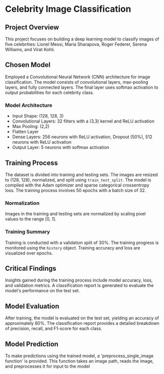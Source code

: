 # Celebrity Image Classification
## Project Overview
This project focuses on building a deep learning model to classify images of five celebrities: Lionel Messi, Maria Sharapova, Roger Federer, Serena Williams, and Virat Kohli.

## Chosen Model
Employed a Convolutional Neural Network (CNN) architecture for image classification. The model consists of convolutional layers, max-pooling layers, and fully connected layers. The final layer uses softmax activation to output probabilities for each celebrity class.

### Model Architecture
- Input Shape: (128, 128, 3)
- Convolutional Layers: 32 filters with a (3,3) kernel and ReLU activation
- Max Pooling: (2,2)
- Flatten Layer
- Dense Layers: 256 neurons with ReLU activation, Dropout (50%), 512 neurons with ReLU activation
- Output Layer: 5 neurons with softmax activation

## Training Process
The dataset is divided into training and testing sets. The images are resized to (128, 128), normalized, and split using `train_test_split`. The model is compiled with the Adam optimizer and sparse categorical crossentropy loss. The training process involves 50 epochs with a batch size of 32.

### Normalization
Images in the training and testing sets are normalized by scaling pixel values to the range [0, 1].

### Training Summary
Training is conducted with a validation split of 30%. The training progress is monitored using the `history` object. Training accuracy and loss are visualized over epochs.

## Critical Findings
Insights gained during the training process include model accuracy, loss, and validation metrics. A classification report is generated to evaluate the model's performance on the test set.

## Model Evaluation
After training, the model is evaluated on the test set, yielding an accuracy of approximately 80%. The classification report provides a detailed breakdown of precision, recall, and F1-score for each class.

## Model Prediction
To make predictions using the trained model, a 'preprocess_single_image function' is provided. This function takes an image path, reads the image, and preprocesses it for input to the model




